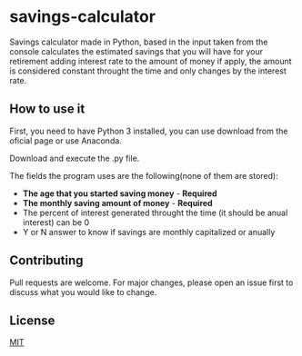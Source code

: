 # savings-calculator
Savings calculator made in Python, based in the input taken from the console calculates the estimated savings that you will have for your retirement adding interest rate to the amount of money if apply, the amount is considered constant throught the time and only changes by the interest rate.

## How to use it 
First, you need to have Python 3 installed, you can use download from the oficial page or use Anaconda.

Download and execute the .py file.

The fields the program uses are the following(none of them are stored):
-   **The age that you started saving money** - **Required**
-   **The monthly saving amount of money** - **Required**
-   The percent of interest generated throught the time (it should be anual interest) can be 0
-   Y or N answer to know if savings are monthly capitalized or anually

## Contributing
Pull requests are welcome. For major changes, please open an issue first to discuss what you would like to change.

## License
[MIT](https://choosealicense.com/licenses/mit/)